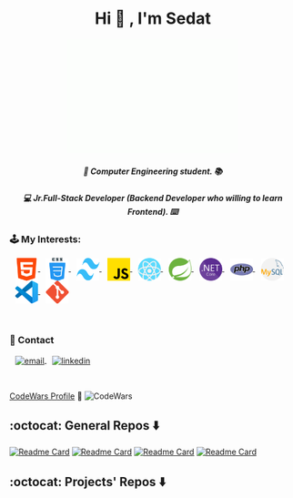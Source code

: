 
<h1 align="center">Hi 🥳  , I'm Sedat</h1>



<p align="center"><img src="images/giphy.gif"height="200" width="300"></p>
<h5 align="center">  🏢	 Computer Engineering student. 📚 </h5>
<h5 align="center"> 💻  Jr.Full-Stack Developer (Backend Developer who willing to learn Frontend). ⌨️ </h5>
<h3 align="left">🕹️ My Interests:</h3>

<p align="left">
	<a href = "https://developer.mozilla.org/en-US/docs/Web/HTML" target="_blank" style="margin-left:10px">
		<img align="center" src="/images/html.png" alt="Html" height="40" width="40" />
	</a>
	<a href = "https://developer.mozilla.org/en-US/docs/Web/CSS" target="_blank" style="margin-left:10px" >
		<img align="center" src="/images/css.png" alt="Css" height="40" width="40" />
	</a>
	<a href = "https://tailwindcss.com/" target="_blank" style="margin-left:10px">
		<img align="center" src="/images/tailwind.svg" alt="Tailwind" height="40" width="40" />
	</a>
	<a href = "https://www.javascript.com/" target="_blank" style="margin-left:10px">
		<img align="center" src="/images/js.png" alt="Javascript" height="40" width="40" />
	</a>
	<a href = "https://reactjs.org/" target="_blank" style="margin-left:10px">
		<img align="center" src="/images/react.png" alt="React" height="40" width="40" />
	</a>
	<a href = "https://spring.io/" target="_blank" style="margin-left:10px">
		<img align="center" src="/images/spring.svg" alt="Spring" height="40" width="40" />
	</a>
	<a href = "https://dotnet.microsoft.com/en-us/" target="_blank" style="margin-left:10px">
		<img align="center" src="/images/netcore.png" alt="Asp.Net Core" height="40" width="40" />
	</a>
	<a href = "https://www.php.net/" target="_blank" style="margin-left:10px">
		<img align="center" src="/images/php.png" alt="Php" height="40" width="40" />
	</a>
	<a href = "https://www.mysql.com/" target="_blank" style="margin-left:10px">
		<img align="center" src="/images/mysql.png" alt="MySQL" height="40" width="40" />
	</a>
	<a href = "https://code.visualstudio.com/" target="_blank" style="margin-left:10px">
		<img align="center" src="/images/vscode.png" alt="VsCode" height="40" width="40" />
	</a>
	<a href = "https://git-scm.com/" target="_blank" style="margin-left:10px">
		<img align="center" src="/images/git.png" alt="Git" height="40" width="40" />
	</a>
</p>

<br>
<h3 align="left">📧 Contact</h3>

<p align="left">
	<a href="mailto:sedatbilece.contact@gmail.com" target="_blank" style="margin-left:10px">
		<img align="center" src="https://upload.wikimedia.org/wikipedia/commons/7/7e/Gmail_icon_%282020%29.svg" alt="email" height="40" width="40" />
	</a>
	<a href="https://www.linkedin.com/in/sedat-bilece-504a92197/" target="_blank" style="margin-left:10px">
		<img align="center" src="https://upload.wikimedia.org/wikipedia/commons/c/c9/Linkedin.svg" alt="linkedin" height="40" width="40" />
	</a>
	
</p>
<br>
<p align="left">

  [CodeWars Profile](https://www.codewars.com/users/sedatbilece)  :abacus:     ![CodeWars](https://www.codewars.com/users/sedatbilece/badges/large) 

 </p>
 
 
 ##  :octocat: General Repos :arrow_down:
 [![Readme Card](https://github-readme-stats.vercel.app/api/pin/?username=sedatbilece&repo=Web-Projects)](https://github.com/sedatbilece/Web-Projects)
 [![Readme Card](https://github-readme-stats.vercel.app/api/pin/?username=sedatbilece&repo=JAVASCRIPT)](https://github.com/sedatbilece/JAVASCRIPT)
 [![Readme Card](https://github-readme-stats.vercel.app/api/pin/?username=sedatbilece&repo=Web-Frontend)](https://github.com/sedatbilece/Web-Frontend)
 [![Readme Card](https://github-readme-stats.vercel.app/api/pin/?username=sedatbilece&repo=Java)](https://github.com/sedatbilece/Java)
 
  ## :octocat: Projects' Repos :arrow_down:
